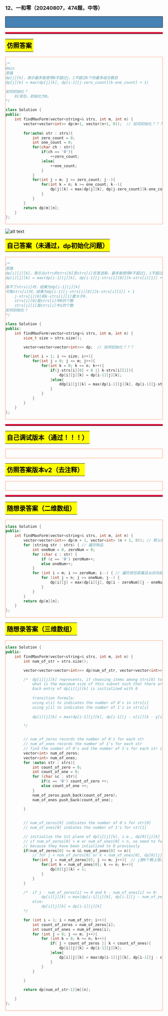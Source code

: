 ### 12、一和零（20240807，474题，中等）
<div style="border: 1px solid black; padding: 10px; background-color: SteelBlue;">



  </p>
</div>

<hr style="border-top: 5px solid #DC143C;">
<table>
  <tr>
    <td bgcolor="Yellow" style="padding: 5px; border: 0px solid black;">
      <span style="font-weight: bold; font-size: 20px;color: black;">
      仿照答案 
      </span>
    </td>
  </tr>
</table>
<div style="padding: 0px; border: 1.5px solid LightSalmon; margin-bottom: 10px;">

```C++
/*
8min
思路
dp[j][k]，表示最多能使得0不超过j，1不超过k个的最多组合数目
dp[j][k] = max(dp[j][k], dp[i-1][j-zero_count][k-one_count] + 1)

如何初始化？
    01背包，初始化为0。
*/

class Solution {
public:
    int findMaxForm(vector<string>& strs, int m, int n) {        
        vector<vector<int>> dp(m+1, vector(n+1, 0));  // 如何初始化？？？
        
        for(auto& str : strs){
            int zero_count = 0;
            int one_count = 0;
            for(char ch : str){
                if(ch == '0'){
                    ++zero_count;
                }else{
                    ++one_count;
                }
            }
            for(int j = m; j >= zero_count; j--){
                for(int k = n; k >= one_count; k--){
                    dp[j][k] = max(dp[j][k], dp[j-zero_count][k-one_count] + 1);
                }       
            }
        }
        return dp[m][n];
    }
};
```

</div>

![alt text](ed7fbf299482d63111246cc1d16b040.png)

<table>
  <tr>
    <td bgcolor="Yellow" style="padding: 5px; border: 0px solid black;">
      <span style="font-weight: bold; font-size: 20px;color: black;">
      自己答案（未通过，dp初始化问题）
      </span>
    </td>
  </tr>
</table>

<div style="padding: 0px; border: 1.5px solid LightSalmon; margin-bottom: 10px">

```C++
/*
思路
dp[i][j][k]，表示从strs的strs[0]至strs[i]任意选取，最多能使得0不超过j，1不超过k个的最多组合
dp[i][j][k] = max(dp[i-1][j][k], dp[i-1][j-strs[i][0]][k-strs[i][1]] + 1)

取不了strs[i]时，结果为dp[i-1][j][k]
可取strs[i]时，结果为dp[i-1][j-strs[i][0]][k-strs[i][1]] + 1
    j-strs[i][0]和k-strs[i][1]要大于0.
    strs[i][0]是strs[i]中0的个数
    strs[i][1]是strs[i]中1的个数
如何初始化？
*/

class Solution {
public:
    int findMaxForm(vector<string>& strs, int m, int n) {
        size_t size = strs.size();
        
        vector<vector<vector<int>>> dp;  // 如何初始化？？？

        for(int i = 1; i <= size; i++){
            for(int j = 0; j <= m; j++){
                for(int k = 0; k <= n; k++){
                    if(j-strs[i][0] < 0 || k-strs[i][1]){
                        dp[i][j][k] = dp[i-1][j][k];
                    }else{
                        ddp[i][j][k] = max(dp[i-1][j][k], dp[i-1][j-strs[i][0]][k-strs[i][1]] + 1);
                    }
                }       
            }
        }
    }
};
```
</div>

<hr style="border-top: 5px solid #DC143C;">

<table>
  <tr>
    <td bgcolor="Yellow" style="padding: 5px; border: 0px solid black;">
      <span style="font-weight: bold; font-size: 20px;color: black;">
      自己调试版本（通过！！！）
      </span>
    </td>
  </tr>
</table>

<div style="padding: 0px; border: 1.5px solid LightSalmon; margin-bottom: 10px">

```C++


```
</div>

<table>
  <tr>
    <td bgcolor="Yellow" style="padding: 5px; border: 0px solid black;">
      <span style="font-weight: bold; font-size: 20px;color: black;">
      仿照答案版本v2（去注释）
      </span>
    </td>
  </tr>
</table>

<div style="padding: 0px; border: 1.5px solid LightSalmon; margin-bottom: 10px">

```C++


```
</div>

<hr style="border-top: 5px solid #DC143C;">

<table>
  <tr>
    <td bgcolor="Yellow" style="padding: 5px; border: 0px solid black;">
      <span style="font-weight: bold; font-size: 20px;color: black;">
      随想录答案（二维数组）
      </span>
    </td>
  </tr>
</table>

<div style="padding: 0px; border: 1.5px solid LightSalmon; margin-bottom: 10px">

```C++
class Solution {
public:
    int findMaxForm(vector<string>& strs, int m, int n) {
        vector<vector<int>> dp(m + 1, vector<int> (n + 1, 0)); // 默认初始化0
        for (string str : strs) { // 遍历物品
            int oneNum = 0, zeroNum = 0;
            for (char c : str) {
                if (c == '0') zeroNum++;
                else oneNum++;
            }
            for (int i = m; i >= zeroNum; i--) { // 遍历背包容量且从后向前遍历！
                for (int j = n; j >= oneNum; j--) {
                    dp[i][j] = max(dp[i][j], dp[i - zeroNum][j - oneNum] + 1);
                }
            }
        }
        return dp[m][n];
    }
};
```
</div>

<table>
  <tr>
    <td bgcolor="Yellow" style="padding: 5px; border: 0px solid black;">
      <span style="font-weight: bold; font-size: 20px;color: black;">
      随想录答案（三维数组）
      </span>
    </td>
  </tr>
</table>

<div style="padding: 0px; border: 1.5px solid LightSalmon; margin-bottom: 10px">

```C++
class Solution {
public:
    int findMaxForm(vector<string>& strs, int m, int n) {
        int num_of_str = strs.size();

		vector<vector<vector<int>>> dp(num_of_str, vector<vector<int>>(m + 1,vector<int>(n + 1, 0)));

		/* 	dp[i][j][k] represents, if choosing items among strs[0] to strs[i] to form a subset, 
			what is the maximum size of this subset such that there are no more than m 0's and n 1's in this subset. 
			Each entry of dp[i][j][k] is initialized with 0
			
			transition formula:
			using x[i] to indicates the number of 0's in strs[i]
			using y[i] to indicates the number of 1's in strs[i]
			
			dp[i][j][k] = max(dp[i-1][j][k], dp[i-1][j - x[i]][k - y[i]] + 1)

		*/


		// num_of_zeros records the number of 0's for each str
		// num_of_ones records the number of 1's for each str
		// find the number of 0's and the number of 1's for each str in strs
		vector<int> num_of_zeros;
		vector<int> num_of_ones;
		for (auto& str : strs){
			int count_of_zero = 0;
			int count_of_one = 0;
			for (char &c : str){
				if(c == '0') count_of_zero ++;
				else count_of_one ++;
			}
			num_of_zeros.push_back(count_of_zero);
			num_of_ones.push_back(count_of_one);
			
		}

		
		// num_of_zeros[0] indicates the number of 0's for str[0]
		// num_of_ones[0] indiates the number of 1's for str[1]

		// initialize the 1st plane of dp[i][j][k], i.e., dp[0][j][k]
		// if num_of_zeros[0] > m or num_of_ones[0] > n, no need to further initialize dp[0][j][k], 
		// because they have been intialized to 0 previously
		if(num_of_zeros[0] <= m && num_of_ones[0] <= n){
			// for j < num_of_zeros[0] or k < num_of_ones[0], dp[0][j][k] = 0
			for(int j = num_of_zeros[0]; j <= m; j++){  // j是0个数上限，num_of_zeros[0]是strs[0]字符串中0的个数count_zero，j < count_zero的部分，说明第一个字符串strs[0]不能取，与开始的初始化为0重合。m > j > count_zero的部分,strs[0]可取，为1个字符串长度，所以初始化为1
				for(int k = num_of_ones[0]; k <= n; k++){
					dp[0][j][k] = 1;
				}
			}
		}

		/*	if j - num_of_zeros[i] >= 0 and k - num_of_ones[i] >= 0:
				dp[i][j][k] = max(dp[i-1][j][k], dp[i-1][j - num_of_zeros[i]][k - num_of_ones[i]] + 1)  
			else:
				dp[i][j][k] = dp[i-1][j][k]
		*/

		for (int i = 1; i < num_of_str; i++){
			int count_of_zeros = num_of_zeros[i];
			int count_of_ones = num_of_ones[i]; 
			for (int j = 0; j <= m; j++){
				for (int k = 0; k <= n; k++){
					if( j < count_of_zeros || k < count_of_ones){
						dp[i][j][k] = dp[i-1][j][k];
					}else{
						dp[i][j][k] = max(dp[i-1][j][k], dp[i-1][j - count_of_zeros][k - count_of_ones] + 1);
					}
				}
			}
			
		}

		return dp[num_of_str-1][m][n];

    }
};
```
</div>
